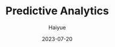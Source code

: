 ---
title: Predictive Analytics
index: true
icon: /assets/icon/unisa/predictive-analytics.svg
author: Haiyue
date: 2023-07-20
sticky: 3
category:
  - Guide
tag:
  - predictive
  - machine learning
---